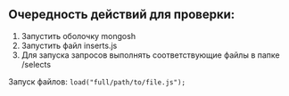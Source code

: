 ## Очередность действий для проверки:
1. Запустить оболочку mongosh
2. Запустить файл inserts.js
3. Для запуска запросов выполнять соответствующие файлы в папке /selects

 Запуск файлов: ```load("full/path/to/file.js");```
